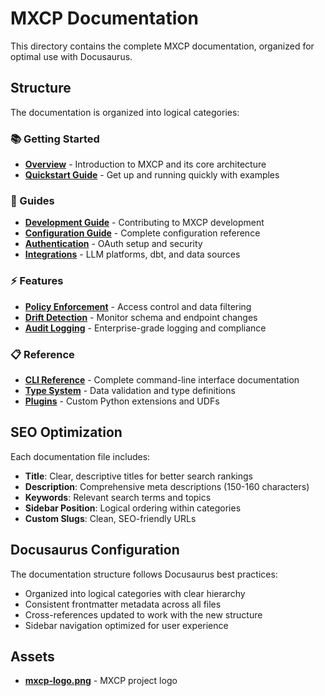 # MXCP Documentation

This directory contains the complete MXCP documentation, organized for optimal use with Docusaurus.

## Structure

The documentation is organized into logical categories:

### 📚 Getting Started
- **[Overview](getting-started/overview.md)** - Introduction to MXCP and its core architecture
- **[Quickstart Guide](getting-started/quickstart.md)** - Get up and running quickly with examples

### 📖 Guides
- **[Development Guide](guides/dev-guide.md)** - Contributing to MXCP development
- **[Configuration Guide](guides/configuration.md)** - Complete configuration reference
- **[Authentication](guides/authentication.md)** - OAuth setup and security
- **[Integrations](guides/integrations.md)** - LLM platforms, dbt, and data sources

### ⚡ Features
- **[Policy Enforcement](features/policies.md)** - Access control and data filtering
- **[Drift Detection](features/drift-detection.md)** - Monitor schema and endpoint changes
- **[Audit Logging](features/auditing.md)** - Enterprise-grade logging and compliance

### 📋 Reference
- **[CLI Reference](reference/cli.md)** - Complete command-line interface documentation
- **[Type System](reference/type-system.md)** - Data validation and type definitions
- **[Plugins](reference/plugins.md)** - Custom Python extensions and UDFs

## SEO Optimization

Each documentation file includes:
- **Title**: Clear, descriptive titles for better search rankings
- **Description**: Comprehensive meta descriptions (150-160 characters)
- **Keywords**: Relevant search terms and topics
- **Sidebar Position**: Logical ordering within categories
- **Custom Slugs**: Clean, SEO-friendly URLs

## Docusaurus Configuration

The documentation structure follows Docusaurus best practices:
- Organized into logical categories with clear hierarchy
- Consistent frontmatter metadata across all files
- Cross-references updated to work with the new structure
- Sidebar navigation optimized for user experience

## Assets

- **[mxcp-logo.png](mxcp-logo.png)** - MXCP project logo 